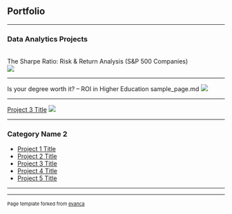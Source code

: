 ## Portfolio

---

### Data Analytics Projects
<br>
The Sharpe Ratio: Risk & Return Analysis (S&P 500 Companies)
<br>
<img src="images/anhthe.jpg?raw=true"/>

---
Is your degree worth it? – ROI in Higher Education sample_page.md
<img src="images/anhthe.png?raw=true"/>

---
[Project 3 Title](http://example.com/)
<img src="images/dummy_thumbnail.jpg?raw=true"/>

---

### Category Name 2

- [Project 1 Title](http://example.com/)
- [Project 2 Title](http://example.com/)
- [Project 3 Title](http://example.com/)
- [Project 4 Title](http://example.com/)
- [Project 5 Title](http://example.com/)

---




---
<p style="font-size:11px">Page template forked from <a href="https://github.com/evanca/quick-portfolio">evanca</a></p>
<!-- Remove above link if you don't want to attibute -->
